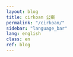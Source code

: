 ```yaml
---
layout: blog
title: cirkoan 公案
permalink: "/cirkoan/"
sidebar: "language_bar"
lang: english
class: en
ref: blog
--- 
```

